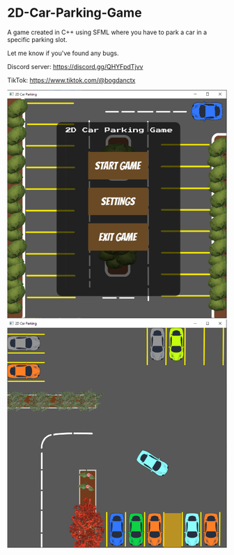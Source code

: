 # 2D-Car-Parking-Game
A game created in C++ using SFML where you have to park a car in a specific parking slot.

Let me know if you've found any bugs.

Discord server: https://discord.gg/QHYFpdTjvv

TikTok: https://www.tiktok.com/@bogdanctx

![](menu.png)
![](preview.png)
